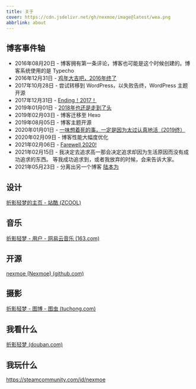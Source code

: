 ```yaml
---
title: 关于
cover: https://cdn.jsdelivr.net/gh/nexmoe/image@latest/wea.png
abbrlink: about
---
```


## 博客事件轴

- 2016年08月20日 - 博客拥有第一条评论，博客也可能是这个时候创建的。博客系统使用的是 Typecho
- 2016年12月31日 - [鸡年大吉吧，2016年终了](https://nexmoe.com/76.html)
- 2017年10月28日 - 尝试转移到 WordPress，以失败告终，WordPress 主题开源
- 2017年12月31日 - [Ending！2017！](https://nexmoe.com/999.html)
- 2019年01月01日 - [2018年也还是走到了头](https://nexmoe.com/1341.html)
- 2019年02月03日 - 博客迁移至 Hexo 
- 2019年08月05日 - 博客主题开源
- 2020年01月01日 - [一味想着死的事，一定是因为太过认真地活（2019终）](https://nexmoe.com/2815719204.html)
- 2020年02月09日 - 博客性能大幅度优化
- 2021年02月06日 - [Farewell 2020!](https://nexmoe.com/1W4AR7.html)
- 2021年02月15日 - 我决定去追求高一那会决定追求却因为生活原因而没有成功追求的东西。 等我成功追求到，或者我放弃的时候，会来告诉大家。
- 2021年05月23日 - 分离出另一个博客 [陆本为](https://books.nexmoe.com/)

## 设计
[折影轻梦的主页 - 站酷 (ZCOOL)](https://nexmoe.zcool.com.cn/)

## 音乐

[折影轻梦 - 用户 - 网易云音乐 (163.com)](https://music.163.com/#/user/home?id=129387613)

## 开源

[nexmoe (Nexmoe) (github.com)](https://github.com/nexmoe/)

## 摄影

[折影轻梦 - 图博 - 图虫 (tuchong.com)](https://nexmoe.tuchong.com/)

## 我看什么

[折影轻梦 (douban.com)](https://www.douban.com/people/nexmoe/)

## 我玩什么

https://steamcommunity.com/id/nexmoe
